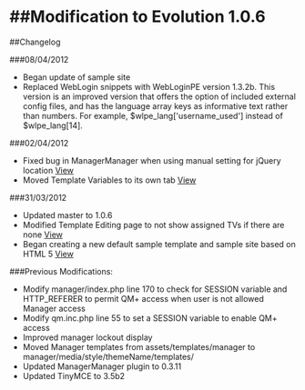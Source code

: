 ##Modification to Evolution 1.0.6
===
##Changelog

###08/04/2012

* Began update of sample site
* Replaced WebLogin snippets with WebLoginPE version 1.3.2b. This version is an improved version that offers the option of included external config files, and has the language array keys as informative text rather than numbers. For example, $wlpe_lang['username_used'] instead of $wlpe_lang[14].

###02/04/2012

* Fixed bug in ManagerManager when using manual setting for jQuery location [View](https://github.com/sottwell/evolution/commit/a13ffa16a296e16ae320571c38c313f27f6e3871) 
* Moved Template Variables to its own tab [View](https://github.com/sottwell/evolution/commit/1a2c0546c93207b33dcc1138f820952825c22e76)


###31/03/2012 

* Updated master to 1.0.6
* Modified Template Editing page to not show assigned TVs if there are none [View](https://github.com/sottwell/evolution/commit/da99fa130ef80eeac838e9cf435c78993eba337e)
* Began creating a new default sample template and sample site based on HTML 5 [View](https://github.com/sottwell/evolution/commit/af8abf80d60813d8ff7896bb9b32257bd9b04de0)

###Previous Modifications:

* Modify manager/index.php line 170 to check for SESSION variable and HTTP_REFERER to permit QM+ access when user is not allowed Manager access
* Modify qm.inc.php line 55 to set a SESSION variable to enable QM+ access
* Improved manager lockout display
* Moved Manager templates from assets/templates/manager to manager/media/style/themeName/templates/
* Updated ManagerManager plugin to 0.3.11
* Updated TinyMCE to 3.5b2
